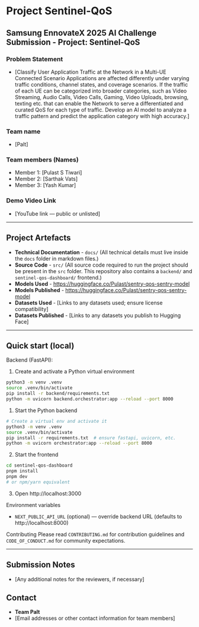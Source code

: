 # Project Sentinel-QoS

## Samsung EnnovateX 2025 AI Challenge Submission - Project: Sentinel-QoS

### Problem Statement

- [Classify User Application Traffic at the Network in a Multi-UE Connected Scenario
  Applications are affected differently under varying traffic conditions, channel states, and coverage scenarios. If the traffic of each UE can be categorized into broader categories, such as Video Streaming, Audio Calls, Video Calls, Gaming, Video Uploads, browsing, texting etc. that can enable the Network to serve a differentiated and curated QoS for each type of traffic. Develop an AI model to analyze a traffic pattern and predict the application category with high accuracy.]

### Team name

- [Palt]

### Team members (Names)

- Member 1: [Pulast S Tiwari]
- Member 2: [Sarthak Vats]
- Member 3: [Yash Kumar]

### Demo Video Link

- [YouTube link — public or unlisted]

---

## Project Artefacts

- **Technical Documentation** - `docs/` (All technical details must live inside the `docs` folder in markdown files.)
- **Source Code** - `src/` (All source code required to run the project should be present in the `src` folder. This repository also contains a `backend/` and `sentinel-qos-dashboard/` frontend.)
- **Models Used** - https://huggingface.co/Pulast/sentry-qos-sentry-model
- **Models Published** - https://huggingface.co/Pulast/sentry-qos-sentry-model
- **Datasets Used** - [Links to any datasets used; ensure license compatibility]
- **Datasets Published** - [Links to any datasets you publish to Hugging Face]

---

## Quick start (local)

Backend (FastAPI):

1. Create and activate a Python virtual environment

```bash
python3 -m venv .venv
source .venv/bin/activate
pip install -r backend/requirements.txt
python -m uvicorn backend.orchestrator:app --reload --port 8000
```

1. Start the Python backend

```bash
# Create a virtual env and activate it
python3 -m venv .venv
source .venv/bin/activate
pip install -r requirements.txt  # ensure fastapi, uvicorn, etc.
python -m uvicorn orchestrator:app --reload --port 8000
```

2. Start the frontend

```bash
cd sentinel-qos-dashboard
pnpm install
pnpm dev
# or npm/yarn equivalent
```

3. Open http://localhost:3000

Environment variables

- `NEXT_PUBLIC_API_URL` (optional) — override backend URL (defaults to http://localhost:8000)

Contributing
Please read `CONTRIBUTING.md` for contribution guidelines and `CODE_OF_CONDUCT.md` for community expectations.

---

## Submission Notes

- [Any additional notes for the reviewers, if necessary]

## Contact

- **Team Palt**
- [Email addresses or other contact information for team members]

